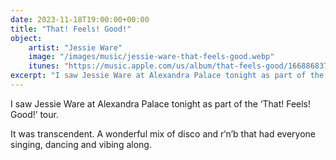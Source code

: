 ```yaml
---
date: 2023-11-18T19:00:00+00:00
title: "That! Feels! Good!"
object:
    artist: "Jessie Ware"
    image: "/images/music/jessie-ware-that-feels-good.webp"
    itunes: "https://music.apple.com/us/album/that-feels-good/1668868373"
excerpt: "I saw Jessie Ware at Alexandra Palace tonight as part of the ‘That! Feels! Good!’ tour."
---
```


I saw Jessie Ware at Alexandra Palace tonight as part of the ‘That! Feels! Good!’ tour.

It was transcendent. A wonderful mix of disco and r‘n’b that had everyone singing, dancing and vibing along.
